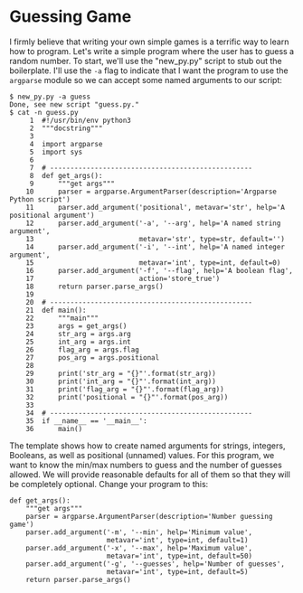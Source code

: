 # Guessing Game

I firmly believe that writing your own simple games is a terrific way to learn how to program.  Let's write a simple program where the user has to guess a random number.  To start, we'll use the "new\_py.py" script to stub out the boilerplate.  I'll use the `-a` flag to indicate that I want the program to use the `argparse` module so we can accept some named arguments to our script:

```
$ new_py.py -a guess
Done, see new script "guess.py."
$ cat -n guess.py
     1	#!/usr/bin/env python3
     2	"""docstring"""
     3
     4	import argparse
     5	import sys
     6
     7	# --------------------------------------------------
     8	def get_args():
     9	    """get args"""
    10	    parser = argparse.ArgumentParser(description='Argparse Python script')
    11	    parser.add_argument('positional', metavar='str', help='A positional argument')
    12	    parser.add_argument('-a', '--arg', help='A named string argument',
    13	                        metavar='str', type=str, default='')
    14	    parser.add_argument('-i', '--int', help='A named integer argument',
    15	                        metavar='int', type=int, default=0)
    16	    parser.add_argument('-f', '--flag', help='A boolean flag',
    17	                        action='store_true')
    18	    return parser.parse_args()
    19
    20	# --------------------------------------------------
    21	def main():
    22	    """main"""
    23	    args = get_args()
    24	    str_arg = args.arg
    25	    int_arg = args.int
    26	    flag_arg = args.flag
    27	    pos_arg = args.positional
    28
    29	    print('str_arg = "{}"'.format(str_arg))
    30	    print('int_arg = "{}"'.format(int_arg))
    31	    print('flag_arg = "{}"'.format(flag_arg))
    32	    print('positional = "{}"'.format(pos_arg))
    33
    34	# --------------------------------------------------
    35	if __name__ == '__main__':
    36	    main()
```

The template shows how to create named arguments for strings, integers, Booleans, as well as positional \(unnamed\) values.  For this program, we want to know the min/max numbers to guess and the number of guesses allowed.  We will provide reasonable defaults for all of them so that they will be completely optional.  Change your program to this:

```
def get_args():
    """get args"""
    parser = argparse.ArgumentParser(description='Number guessing game')
    parser.add_argument('-m', '--min', help='Minimum value',
                        metavar='int', type=int, default=1)
    parser.add_argument('-x', '--max', help='Maximum value',
                        metavar='int', type=int, default=50)
    parser.add_argument('-g', '--guesses', help='Number of guesses',
                        metavar='int', type=int, default=5)
    return parser.parse_args()
```



